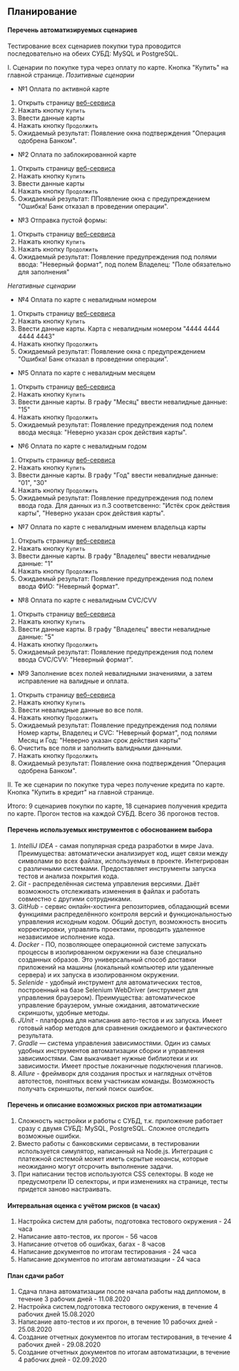 ## Планирование
#### Перечень автоматизируемых сценариев
Тестирование всех сценариев покупки тура проводится последовательно на обеих СУБД: MySQL и PostgreSQL.

I. Сценарии по покупке тура через оплату по карте. Кнопка "Купить" на главной странице.
*Позитивные сценарии*
* №1 Оплата по активной карте
 1. Открыть страницу [веб-сервиса](http://localhost:8080/)
 1. Нажать кнопку `Купить`
 1. Ввести данные карты
 1. Нажать кнопку `Продолжить`
 1. Ожидаемый результат: Появление окна подтверждения "Операция одобрена Банком".
 
* №2 Оплата по заблокированной карте
 1. Открыть страницу [веб-сервиса](http://localhost:8080/)
 1. Нажать кнопку `Купить`
 1. Ввести данные карты
 1. Нажать кнопку `Продолжить`
 1. Ожидаемый результат: ППоявление окна с предупреждением "Ошибка! Банк отказал в проведении операции".

* №3 Отправка пустой формы:
 1. Открыть страницу [веб-сервиса](http://localhost:8080/)
 1. Нажать кнопку `Купить`
 1. Нажать кнопку `Продолжить`
 1. Ожидаемый результат: Появление предупреждения под полями ввода: "Неверный формат", под полем Владелец: "Поле обязательно для заполнения"

  *Негативные сценарии*
* №4 Оплата по карте с невалидным номером
 1. Открыть страницу [веб-сервиса](http://localhost:8080/)
 1. Нажать кнопку `Купить`
 1. Ввести данные карты. Карта с невалидным номером "4444 4444 4444 4443"
 1. Нажать кнопку `Продолжить`
 1. Ожидаемый результат: Появление окна с предупреждением "Ошибка! Банк отказал в проведении операции".

* №5 Оплата по карте с невалидным месяцем
 1. Открыть страницу [веб-сервиса](http://localhost:8080/)
 1. Нажать кнопку `Купить`
 1. Ввести данные карты. В графу "Месяц" ввести невалидные данные: "15"
 1. Нажать кнопку `Продолжить`
 1. Ожидаемый результат: Появление предупреждения под полем ввода месяца: "Неверно указан срок действия карты".
 
* №6 Оплата по карте с невалидным годом
 1. Открыть страницу [веб-сервиса](http://localhost:8080/)
 1. Нажать кнопку `Купить`
 1. Ввести данные карты. В графу "Год" ввести невалидные данные: "01", "30"
 1. Нажать кнопку `Продолжить`
 1. Ожидаемый результат: Появление предупреждения под полем ввода года. Для данных из п.3 соответсвенно: "Истёк срок действия карты", "Неверно указан срок действия карты".
  
* №7 Оплата по карте с невалидным именем владельца карты
 1. Открыть страницу [веб-сервиса](http://localhost:8080/)
 1. Нажать кнопку `Купить`
 1. Ввести данные карты. В графу "Владелец" ввести невалидные данные: "1"
 1. Нажать кнопку `Продолжить`
 1. Ожидаемый результат: Появление предупреждения под полем ввода ФИО: "Неверный формат".
  
* №8 Оплата по карте с невалидным CVC/CVV
 1. Открыть страницу [веб-сервиса](http://localhost:8080/)
 1. Нажать кнопку `Купить`
 1. Ввести данные карты. В графу "Владелец" ввести невалидные данные: "5"
 1. Нажать кнопку `Продолжить`
 1. Ожидаемый результат: Появление предупреждения под полем ввода CVC/CVV: "Неверный формат".

* №9 Заполнение всех полей невалидными значениями, а затем исправление на валидные и оплата.
 1. Открыть страницу [веб-сервиса](http://localhost:8080/)
 1. Нажать кнопку `Купить`
 1. Ввести невалидные данные во все поля.
 1. Нажать кнопку `Продолжить`
 1. Ожидаемый результат: Появление предупреждения под полями Номер карты, Владелец и CVC: "Неверный формат", под полями Месяц и Год: "Неверно указан срок действия карты"
 1. Очистить все поля и заполнить валидными данными.
 1. Нажать кнопку `Продолжить`
 1. Ожидаемый результат: Появление окна подтверждения "Операция одобрена Банком".
  
II. Те же сценарии по покупке тура через получение кредита по карте. Кнопка "Купить в кредит" на главной странице.

Итого: 9 сценариев покупки по карте, 18 сценариев получения кредита по карте. Прогон тестов на каждой СУБД. Всего 36 прогонов тестов.

#### Перечень используемых инструментов с обоснованием выбора
1. *IntelliJ IDEA* - самая популярная среда разработки в мире Java. Преимущества: автоматически анализирует код, ищет связи между символами во всех файлах, используемых в проекте. Интегрирован с различными системами. Предоставляет инструменты запуска тестов и анализа покрытия кода.   
1. *Git* - распределённая система управления версиями. Даёт возможность отслеживать изменения в файлах и работать совместно с другими сотрудниками.
1. *GitHub* - сервис онлайн-хостинга репозиториев, обладающий всеми функциями распределённого контроля версий и функциональностью управления исходным кодом. Общий доступ, возможность вносить корректировки, управлять проектами, проводить удаленное независимое исполнение кода.
1. *Docker* - ПО, позволяющее операционной системе запускать процессы в изолированном окружении на базе специально созданных образов. Это универсальный способ доставки приложений на машины (локальный компьютер или удаленные сервера) и их запуска в изолированном окружении.
1. *Selenide* - удобный инструмент для автоматических тестов, построенный на базе Selenium WebDriver (инструмент для управления браузером). Преимущества: автоматическое управление браузером, умные ожидания, автоматические скриншоты, удобные методы.
1. *JUnit* - платформа для написания авто-тестов и их запуска. Имеет готовый набор методов для сравнения ожидаемого и фактического результата.
1. *Gradle* — система управления зависимостями. Один из самых удобных инструментов автоматизации сборки и управления зависимостями. Сам выкачивает нужные библиотеки и их зависимости. Имеет простые локаничные подключения плагинов.
1. *Allure* - фреймворк для создания простых и наглядных отчётов автотестов, понятных всем участникам команды. Возможность получать скриншоты, легкий поиск ошибок.

#### Перечень и описание возможных рисков при автоматизации
1. Сложность настройки и работы с СУБД, т.к. приложение работает сразу с двумя СУБД: MySQL, PostgreSQL. Сложнее отследить возможные ошибки.
1. Вместо работы с банковскими сервисами, в тестировании используется симулятор, написанный на Node.js. Интеграция с платежной системой может иметь скрытые нюансы, которые неожиданно могут отсрочить выполнение задачи.
1. При написании тестов используются CSS селекторы. В коде не предусмотрели ID селекторы, и при изменениях на странице, тесты придется заново настраивать.

#### Интервальная оценка с учётом рисков (в часах)
1. Настройка систем для работы, подготовка тестового окружения - 24 часа
1. Написание авто-тестов, их прогон - 56 часов
1. Написание отчетов об ошибках, багах - 8 часов
1. Написание документов по итогам тестирования - 24 часа
1. Написание документов по итогам автоматизации - 24 часа
 
#### План сдачи работ
 1. Сдача плана автоматизации после начала работы над дипломом, в течение 3 рабочих дней  - 11.08.2020
 1. Настройка систем,подготовка тестового окружения, в течение 4 рабочих дней 15.08.2020
 1. Написание авто-тестов и их прогон, в течение 10 рабочих дней - 25.08.2020
 1. Создание отчетных документов по итогам тестирования, в течение 4 рабочих дней - 29.08.2020
 1. Создание отчетных документов по итогам автоматизации, в течение 4 рабочих дней - 02.09.2020